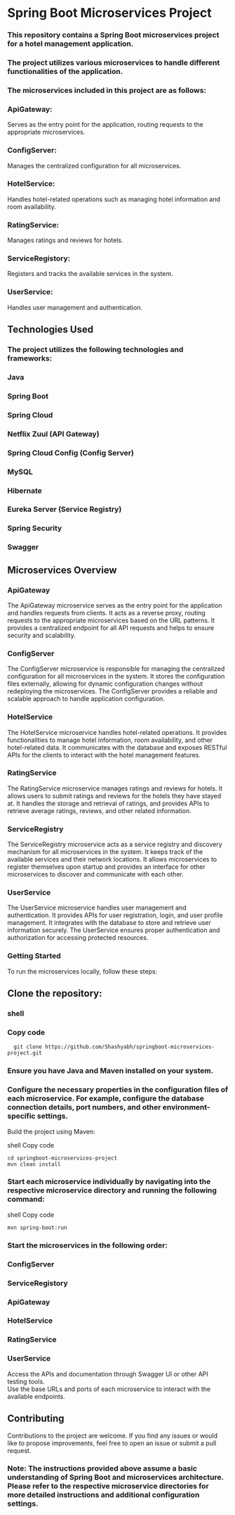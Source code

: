 # Spring Boot Microservices Project

### This repository contains a Spring Boot microservices project for a hotel management application. 
### The project utilizes various microservices to handle different functionalities of the application. 
### The microservices included in this project are as follows:

### ApiGateway: 
  Serves as the entry point for the application, routing requests to the appropriate microservices.
### ConfigServer:
  Manages the centralized configuration for all microservices.
### HotelService:
  Handles hotel-related operations such as managing hotel information and room availability.
### RatingService:
  Manages ratings and reviews for hotels.
### ServiceRegistory:
  Registers and tracks the available services in the system.
### UserService:
  Handles user management and authentication.


## Technologies Used


### The project utilizes the following technologies and frameworks:

### Java
### Spring Boot
### Spring Cloud
### Netflix Zuul (API Gateway)
### Spring Cloud Config (Config Server)
### MySQL
### Hibernate
### Eureka Server (Service Registry)
### Spring Security
### Swagger

## Microservices Overview
### ApiGateway
The ApiGateway microservice serves as the entry point for the application and handles requests from clients. It acts as a reverse proxy, routing requests to the appropriate microservices based on the URL patterns. It provides a centralized endpoint for all API requests and helps to ensure security and scalability.

### ConfigServer
The ConfigServer microservice is responsible for managing the centralized configuration for all microservices in the system. It stores the configuration files externally, allowing for dynamic configuration changes without redeploying the microservices. The ConfigServer provides a reliable and scalable approach to handle application configuration.

### HotelService
The HotelService microservice handles hotel-related operations. It provides functionalities to manage hotel information, room availability, and other hotel-related data. It communicates with the database and exposes RESTful APIs for the clients to interact with the hotel management features.

### RatingService
The RatingService microservice manages ratings and reviews for hotels. It allows users to submit ratings and reviews for the hotels they have stayed at. It handles the storage and retrieval of ratings, and provides APIs to retrieve average ratings, reviews, and other related information.

### ServiceRegistry
The ServiceRegistry microservice acts as a service registry and discovery mechanism for all microservices in the system. It keeps track of the available services and their network locations. It allows microservices to register themselves upon startup and provides an interface for other microservices to discover and communicate with each other.

### UserService
The UserService microservice handles user management and authentication. It provides APIs for user registration, login, and user profile management. It integrates with the database to store and retrieve user information securely. The UserService ensures proper authentication and authorization for accessing protected resources.

### Getting Started
To run the microservices locally, follow these steps:

## Clone the repository:

### shell
### Copy code
```
  git clone https://github.com/Shashyabh/springboot-microservices-project.git
```
### Ensure you have Java and Maven installed on your system.

### Configure the necessary properties in the configuration files of each microservice. For example, configure the database connection details, port numbers, and other environment-specific settings.

Build the project using Maven:

shell
Copy code
```
cd springboot-microservices-project
mvn clean install
```
### Start each microservice individually by navigating into the respective microservice directory and running the following command:


shell
Copy code
```
mvn spring-boot:run
```
### Start the microservices in the following order:

### ConfigServer
### ServiceRegistory
### ApiGateway
### HotelService
### RatingService
### UserService

Access the APIs and documentation through Swagger UI or other API testing tools.\
Use the base URLs and ports of each microservice to interact with the available endpoints.

## Contributing
Contributions to the project are welcome. If you find any issues or would like to propose improvements, feel free to open an issue or submit a pull request.


### Note: The instructions provided above assume a basic understanding of Spring Boot and microservices architecture. Please refer to the respective microservice directories for more detailed instructions and additional configuration settings.
